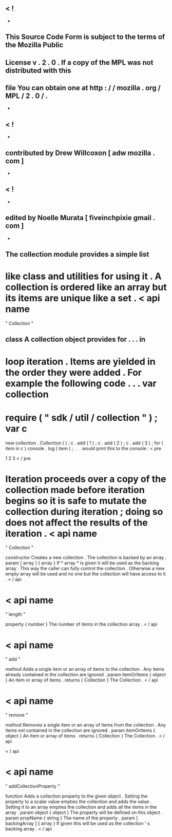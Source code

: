 <
!
-
-
This
Source
Code
Form
is
subject
to
the
terms
of
the
Mozilla
Public
-
License
v
.
2
.
0
.
If
a
copy
of
the
MPL
was
not
distributed
with
this
-
file
You
can
obtain
one
at
http
:
/
/
mozilla
.
org
/
MPL
/
2
.
0
/
.
-
-
>
<
!
-
-
contributed
by
Drew
Willcoxon
[
adw
mozilla
.
com
]
-
-
>
<
!
-
-
edited
by
Noelle
Murata
[
fiveinchpixie
gmail
.
com
]
-
-
>
The
collection
module
provides
a
simple
list
-
like
class
and
utilities
for
using
it
.
A
collection
is
ordered
like
an
array
but
its
items
are
unique
like
a
set
.
<
api
name
=
"
Collection
"
>
class
A
collection
object
provides
for
.
.
.
in
-
loop
iteration
.
Items
are
yielded
in
the
order
they
were
added
.
For
example
the
following
code
.
.
.
var
collection
=
require
(
"
sdk
/
util
/
collection
"
)
;
var
c
=
new
collection
.
Collection
(
)
;
c
.
add
(
1
)
;
c
.
add
(
2
)
;
c
.
add
(
3
)
;
for
(
item
in
c
)
console
.
log
(
item
)
;
.
.
.
would
print
this
to
the
console
:
<
pre
>
1
2
3
<
/
pre
>
Iteration
proceeds
over
a
copy
of
the
collection
made
before
iteration
begins
so
it
is
safe
to
mutate
the
collection
during
iteration
;
doing
so
does
not
affect
the
results
of
the
iteration
.
<
api
name
=
"
Collection
"
>
constructor
Creates
a
new
collection
.
The
collection
is
backed
by
an
array
.
param
[
array
]
{
array
}
If
*
array
*
is
given
it
will
be
used
as
the
backing
array
.
This
way
the
caller
can
fully
control
the
collection
.
Otherwise
a
new
empty
array
will
be
used
and
no
one
but
the
collection
will
have
access
to
it
.
<
/
api
>
<
api
name
=
"
length
"
>
property
{
number
}
The
number
of
items
in
the
collection
array
.
<
/
api
>
<
api
name
=
"
add
"
>
method
Adds
a
single
item
or
an
array
of
items
to
the
collection
.
Any
items
already
contained
in
the
collection
are
ignored
.
param
itemOrItems
{
object
}
An
item
or
array
of
items
.
returns
{
Collection
}
The
Collection
.
<
/
api
>
<
api
name
=
"
remove
"
>
method
Removes
a
single
item
or
an
array
of
items
from
the
collection
.
Any
items
not
contained
in
the
collection
are
ignored
.
param
itemOrItems
{
object
}
An
item
or
array
of
items
.
returns
{
Collection
}
The
Collection
.
<
/
api
>
<
/
api
>
<
api
name
=
"
addCollectionProperty
"
>
function
Adds
a
collection
property
to
the
given
object
.
Setting
the
property
to
a
scalar
value
empties
the
collection
and
adds
the
value
.
Setting
it
to
an
array
empties
the
collection
and
adds
all
the
items
in
the
array
.
param
object
{
object
}
The
property
will
be
defined
on
this
object
.
param
propName
{
string
}
The
name
of
the
property
.
param
[
backingArray
]
{
array
}
If
given
this
will
be
used
as
the
collection
'
s
backing
array
.
<
/
api
>
